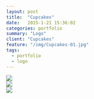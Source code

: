 ```yaml
---
layout: post
title:  "Cupcakes"
date:   2015-1-21 15:36:02
categories: portfolio
summary: "Logo"
client: "Cupcakes"
feature: "/img/Cupcakes-01.jpg"
tags: 
  - portfolio
  - logo
---
```


<div class="grid">
    <div class="col--2"><img src="{{ "/img/Cupcakes-02.jpg" | prepend: site.baseurl }}"></div>
    <div class="col--2"><img src="{{ "/img/Cupcakes-01.jpg" | prepend: site.baseurl }}"></div>
</div>

<div class="grid">
    <div class="col--2"><img src="{{ "/img/Cupcakes-03.jpg" | prepend: site.baseurl }}"></div>
</div>